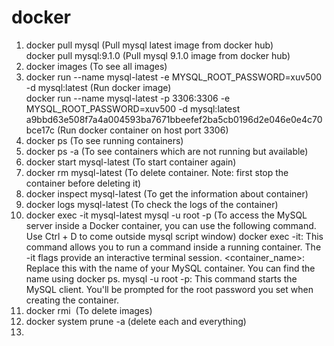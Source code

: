 # docker

1. docker pull mysql (Pull mysql latest image from docker hub)   
   docker pull mysql:9.1.0 (Pull mysql 9.1.0 image from docker hub)
3. docker images (To see all images)
4. docker run --name mysql-latest -e MYSQL_ROOT_PASSWORD=xuv500 -d mysql:latest  (Run docker image)   
   docker run --name mysql-latest -p 3306:3306 -e MYSQL_ROOT_PASSWORD=xuv500 -d mysql:latest a9bbd63e508f7a4a004593ba7671bbeefef2ba5cb0196d2e046e0e4c70bce17c (Run docker container on host port 3306)
5. docker ps (To see running containers)
6. docker ps -a (To see containers which are not running but available)
7. docker start mysql-latest (To start container again)
8. docker rm mysql-latest (To delete container. Note: first stop the container before deleting it)
9. docker inspect mysql-latest (To get the information about container)
10. docker logs mysql-latest (To check the logs of the container)
11. docker exec -it mysql-latest mysql -u root -p (To access the MySQL server inside a Docker container, you can use the following command. Use Ctrl + D to come outside mysql script window)
    docker exec -it: This command allows you to run a command inside a running container. The -it flags provide an interactive terminal session.
    <container_name>: Replace this with the name of your MySQL container. You can find the name using docker ps.
    mysql -u root -p: This command starts the MySQL client. You'll be prompted for the root password you set when creating the container.
12. docker rmi <image name> (To delete images)
13. docker system prune -a (delete each and everything)
14. 
